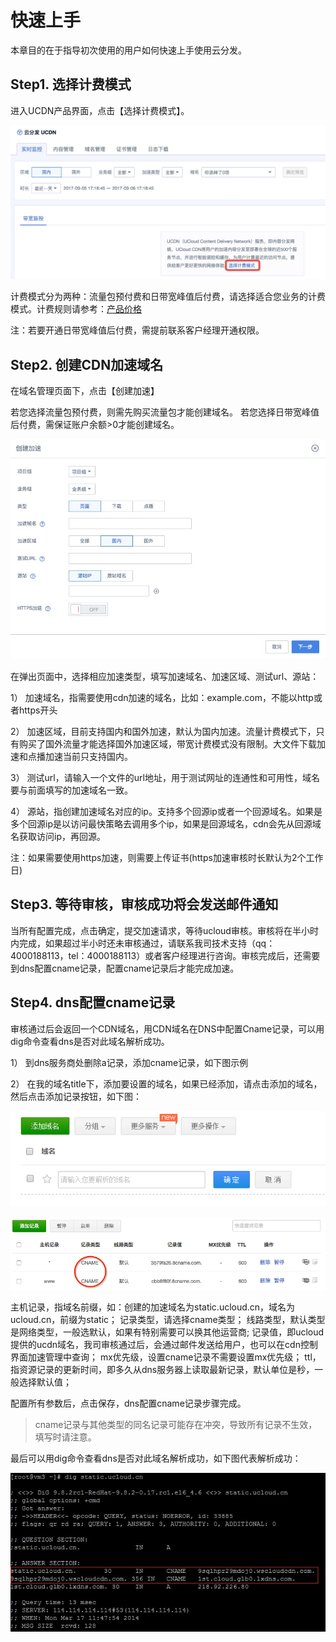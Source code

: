 
# 快速上手



本章目的在于指导初次使用的用户如何快速上手使用云分发。

## Step1. 选择计费模式

进入UCDN产品界面，点击【选择计费模式】。

![](/images/ucdn选择计费模式.jpg)

计费模式分为两种：流量包预付费和日带宽峰值后付费，请选择适合您业务的计费模式。计费规则请参考：[产品价格](https://docs.ucloud.cn/storage_cdn/ucdn/charge)

注：若要开通日带宽峰值后付费，需提前联系客户经理开通权限。

## Step2. 创建CDN加速域名

在域名管理页面下，点击【创建加速】

若您选择流量包预付费，则需先购买流量包才能创建域名。
若您选择日带宽峰值后付费，需保证账户余额>0才能创建域名。

![](/images/创建页面加速.jpg)

在弹出页面中，选择相应加速类型，填写加速域名、加速区域、测试url、源站：

1） 加速域名，指需要使用cdn加速的域名，比如：example.com，不能以http或者https开头

2）
加速区域，目前支持国内和国外加速，默认为国内加速。流量计费模式下，只有购买了国外流量才能选择国外加速区域，带宽计费模式没有限制。大文件下载加速和点播加速当前只支持国内。

3） 测试url，请输入一个文件的url地址，用于测试网址的连通性和可用性，域名要与前面填写的加速域名一致。

4）
源站，指创建加速域名对应的ip。支持多个回源ip或者一个回源域名。如果是多个回源ip是以访问最快策略去调用多个ip，如果是回源域名，cdn会先从回源域名获取访问ip，再回源。

注：如果需要使用https加速，则需要上传证书(https加速审核时长默认为2个工作日)

## Step3. 等待审核，审核成功将会发送邮件通知

当所有配置完成，点击确定，提交加速请求，等待ucloud审核。审核将在半小时内完成，如果超过半小时还未审核通过，请联系我司技术支持（qq：4000188113，tel：4000188113）或者客户经理进行咨询。审核完成后，还需要到dns配置cname记录，配置cname记录后才能完成加速。

## Step4. dns配置cname记录

审核通过后会返回一个CDN域名，用CDN域名在DNS中配置Cname记录，可以用dig命令查看dns是否对此域名解析成功。

1） 到dns服务商处删除a记录，添加cname记录，如下图示例

2） 在我的域名title下，添加要设置的域名，如果已经添加，请点击添加的域名， 然后点击添加记录按钮，如下图：

![](/images/cname1.png)

![](/images/cname.png)

主机记录，指域名前缀，如：创建的加速域名为static.ucloud.cn，域名为ucloud.cn，前缀为static；
记录类型，请选择cname类型；
线路类型，默认类型是网络类型，一般选默认，如果有特别需要可以换其他运营商;
记录值，即ucloud提供的ucdn域名，我司审核通过后，会通过邮件发送给用户，也可以在cdn控制界面加速管理中查询；
mx优先级，设置cname记录不需要设置mx优先级；
ttl， 指资源记录的更新时间，即多久从dns服务器上读取最新记录，默认单位是秒，一般选择默认值；

配置所有参数后，点击保存，dns配置cname记录步骤完成。

> cname记录与其他类型的同名记录可能存在冲突，导致所有记录不生效，填写时请注意。

最后可以用dig命令查看dns是否对此域名解析成功，如下图代表解析成功：

![](/images/cname2.png)
